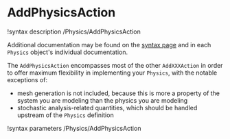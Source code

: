 # AddPhysicsAction

!syntax description /Physics/AddPhysicsAction

Additional documentation may be found on the [syntax page](syntax/Physics/index.md) and
in each `Physics` object's individual documentation.

The `AddPhysicsAction` encompasses most of the other `AddXXXAction` in order to offer maximum flexibility
in implementing your `Physics`, with the notable exceptions of:

- mesh generation is not included, because this is more a property of the system you are modeling than the physics you are modeling
- stochastic analysis-related quantities, which should be handled upstream of the `Physics` definition

!syntax parameters /Physics/AddPhysicsAction
